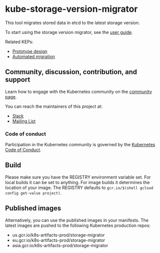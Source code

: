 # kube-storage-version-migrator

This tool migrates stored data in etcd to the latest storage version.

To start using the storage version migrator, see the [user guide](USER_GUIDE.md).

Related KEPs:

* [Prototype design](https://github.com/kubernetes/enhancements/tree/master/keps/sig-api-machinery/2343-automated-storage-version-migration-with-storage-version-hash)
* [Automated migration](https://github.com/kubernetes/enhancements/tree/master/keps/sig-api-machinery/2330-migrating-api-objects-to-latest-storage-version#risks-and-mitigations)

## Community, discussion, contribution, and support

Learn how to engage with the Kubernetes community on the [community page](http://kubernetes.io/community/).

You can reach the maintainers of this project at:

- [Slack](https://kubernetes.slack.com/messages/sig-api-machinery)
- [Mailing List](https://groups.google.com/forum/#!forum/kubernetes-sig-api-machinery)

### Code of conduct

Participation in the Kubernetes community is governed by the [Kubernetes Code of Conduct](code-of-conduct.md).

## Build

Please make sure you have the REGISTRY environment variable set.
For local builds it can be set to anything.
For image builds it determines the location of your image.
The REGISTRY defaults to `gcr.io/$(shell gcloud config get-value project)`.

## Published images

Alternatively, you can use the published images in your manifests. The latest
images are pushed to the following Kubernetes production repos:

- us.gcr.io/k8s-artifacts-prod/storage-migrator
- eu.gcr.io/k8s-artifacts-prod/storage-migrator
- asia.gcr.io/k8s-artifacts-prod/storage-migrator
